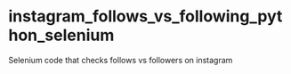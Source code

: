 # instagram_follows_vs_following_python_selenium
Selenium code that checks follows vs followers on instagram
